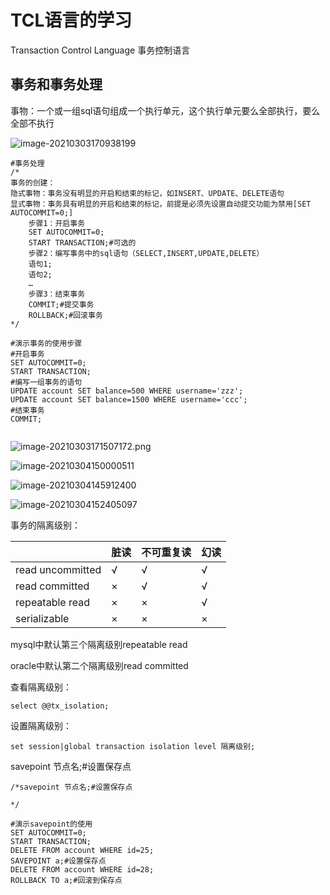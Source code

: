 # TCL语言的学习

Transaction Control Language 事务控制语言



## 事务和事务处理

事物：一个或一组sql语句组成一个执行单元，这个执行单元要么全部执行，要么全部不执行

![image-20210303170938199](C:\Users\15812\AppData\Roaming\Typora\typora-user-images\image-20210303170938199.png)

```mysql
#事务处理
/*
事务的创建：
隐式事物：事务没有明显的开启和结束的标记，如INSERT、UPDATE、DELETE语句
显式事物：事务具有明显的开启和结束的标记，前提是必须先设置自动提交功能为禁用[SET AUTOCOMMIT=0;]
	步骤1：开启事务
	SET AUTOCOMMIT=0;
	START TRANSACTION;#可选的
	步骤2：编写事务中的sql语句（SELECT,INSERT,UPDATE,DELETE）
	语句1;
	语句2;
	…
	步骤3：结束事务
	COMMIT;#提交事务
	ROLLBACK;#回滚事务
*/

#演示事务的使用步骤
#开启事务
SET AUTOCOMMIT=0;
START TRANSACTION;
#编写一组事务的语句
UPDATE account SET balance=500 WHERE username='zzz';
UPDATE account SET balance=1500 WHERE username='ccc';
#结束事务
COMMIT;


```



![image-20210303171507172.png](C:\Users\15812\AppData\Roaming\Typora\typora-user-images\image-20210303171507172.png)

![image-20210304150000511](C:\Users\15812\AppData\Roaming\Typora\typora-user-images\image-20210304150000511.png)

![image-20210304145912400](C:\Users\15812\AppData\Roaming\Typora\typora-user-images\image-20210304145912400.png)

![image-20210304152405097](C:\Users\15812\AppData\Roaming\Typora\typora-user-images\image-20210304152405097.png)

事务的隔离级别：

|                  | 脏读 | 不可重复读 | 幻读 |
| ---------------- | ---- | ---------- | ---- |
| read uncommitted | √    | √          | √    |
| read committed   | ×    | √          | √    |
| repeatable read  | ×    | ×          | √    |
| serializable     | ×    | ×          | ×    |

mysql中默认第三个隔离级别repeatable read

oracle中默认第二个隔离级别read committed

查看隔离级别：

```mysql
select @@tx_isolation;
```

设置隔离级别：

```mysql
set session|global transaction isolation level 隔离级别;
```

savepoint 节点名;#设置保存点

```mysql
/*savepoint 节点名;#设置保存点

*/

#演示savepoint的使用
SET AUTOCOMMIT=0;
START TRANSACTION;
DELETE FROM account WHERE id=25;
SAVEPOINT a;#设置保存点
DELETE FROM account WHERE id=28;
ROLLBACK TO a;#回滚到保存点
```

